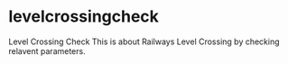 # levelcrossingcheck
Level Crossing Check
This is about Railways Level Crossing by checking relavent parameters.
